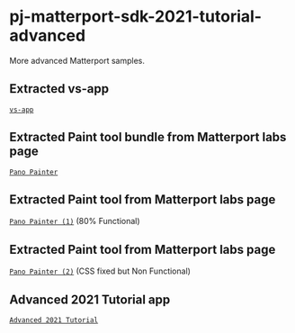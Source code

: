 # pj-matterport-sdk-2021-tutorial-advanced
More advanced Matterport samples.

## Extracted vs-app
[`vs-app`](matterport-vs-app/README.md)

## Extracted Paint tool bundle from Matterport labs page
[`Pano Painter`](matterport-labs/README.md)

## Extracted Paint tool from Matterport labs page 
[`Pano Painter (1)`](matterport-wall-paint/README.md) (80% Functional)

## Extracted Paint tool from Matterport labs page 
[`Pano Painter (2)`](matterport-wall-paint-css/README.md) (CSS fixed but Non Functional)

## Advanced 2021 Tutorial app
[`Advanced 2021 Tutorial`](2021-tutorial-advanced/README.md)